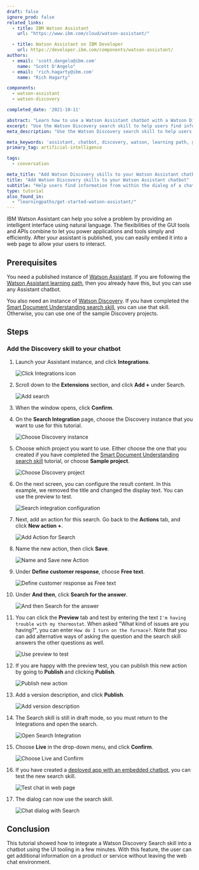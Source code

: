 ```yaml
---
draft: false
ignore_prod: false
related_links:
  - title: IBM Watson Assistant
    url: "https://www.ibm.com/cloud/watson-assistant/"

  - title: Watson Assistant on IBM Developer
    url: https://developer.ibm.com/components/watson-assistant/
authors:
  - email: 'scott.dangelo@ibm.com'
    name: "Scott D'Angelo"
  - email: 'rich.hagarty@ibm.com'
    name: "Rich Hagarty"

components:
  - watson-assistant
  - watson-discovery

completed_date: '2021-10-11'

abstract: "Learn how to use a Watson Assistant chatbot with a Watson Discovery skill"
excerpt: "Use the Watson Discovery search skill to help users find information from within the dialog of a chatbot."
meta_description: "Use the Watson Discovery search skill to help users find information from within the dialog of a chatbot."

meta_keywords: 'assistant, chatbot, discovery, watson, learning path, getting started, beginner, conversation'
primary_tag: artificial-intelligence

tags:
  - conversation

meta_title: "Add Watson Discovery skills to your Watson Assistant chatbot"
title: "Add Watson Discovery skills to your Watson Assistant chatbot"
subtitle: "Help users find information from within the dialog of a chatbot"
type: tutorial
also_found_in:
  - "learningpaths/get-started-watson-assistant/"
---
```


IBM Watson Assistant can help you solve a problem by providing an intelligent interface using natural language. The flexibilities of the GUI tools and APIs combine to let you power applications and tools simply and efficiently. After your assistant is published, you can easily embed it into a web page to allow your users to interact.

## Prerequisites

You need a published instance of [Watson Assistant](https://cloud.ibm.com/catalog/services/watson-assistant?cm_sp=ibmdev-_-developer-tutorials-_-cloudreg). If you are following the [Watson Assistant learning path](https://developer.ibm.com/learningpaths/get-started-watson-assistant), then you already have this, but you can use any Assistant chatbot.

You also need an instance of [Watson Discovery](https://cloud.ibm.com/catalog/services/watson-discovery?cm_sp=ibmdev-_-developer-tutorials-_-cloudreg). If you have completed the [Smart Document Understanding search skill](https://developer.ibm.com/learningpaths/get-started-watson-discovery/smart-document-understanding-search-skill/), you can use that skill. Otherwise, you can use one of the sample Discovery projects.

## Steps

### Add the Discovery skill to your chatbot

1. Launch your Assistant instance, and click **Integrations**.

    ![Click Integrations icon](images/click-integrations-tab.png)

1. Scroll down to the **Extensions** section, and click **Add +** under Search.

    ![Add search](images/add-search.png)

1. When the window opens, click **Confirm**.

1. On the **Search Integration** page, choose the Discovery instance that you want to use for this tutorial.

    ![Choose Discovery instance](images/choose-disco-instance.png)

1. Choose which project you want to use. Either choose the one that you created if you have completed the [Smart Document Understanding search skill](https://developer.ibm.com/learningpaths/get-started-watson-discovery/smart-document-understanding-search-skill/) tutorial, or choose **Sample project**.

    ![Choose Discovery project](images/choose-disco-project.png)

1. On the next screen, you can configure the result content. In this example, we removed the title and changed the display text. You can use the preview to test.

    ![Search integration configuration](images/search-integration-config.png)

1. Next, add an action for this search. Go back to the **Actions** tab, and click **New action +**.

    ![Add Action for Search](images/add-action-for-search.png)

1. Name the new action, then click **Save**.

    ![Name and Save new Action](images/new-action-name-and-save.png)

1. Under **Define customer response**, choose **Free text**.

    ![Define customer response as Free text](images/define-customer-repsonse.png)

1. Under **And then**, click **Search for the answer**.

    ![And then Search for the answer](images/and-then-search-for-answer.png)

1. You can click the **Preview** tab and test by entering the text `I'm having trouble with my thermostat`. When asked "What kind of issues are you having?", you can enter `How do I turn on the furnace?`. Note that you can add alternative ways of asking the question and the search skill answers the other questions as well.

    ![Use preview to test](images/use-preview-to-test.jpg)

1. If you are happy with the preview test, you can publish this new action by going to **Publish** and clicking **Publish**.

    ![Publish new action](images/publish-new-action.png)

1. Add a version description, and click **Publish**.

    ![Add version description](images/add-version-description.png)

1. The Search skill is still in draft mode, so you must return to the Integrations and open the search.

    ![Open Search Integration](images/integration-open-search.png)

1. Choose **Live** in the drop-down menu, and click **Confirm**.

    ![Choose Live and Confirm](images/open-search-choose-live.png)

1. If you have created a [deployed app with an embedded chatbot](/learningpaths/get-started-watson-assistant/embed-an-assistant-chatbot/), you can test the new search skill.

    ![Test chat in web page](images/deployed-app-with-chat.png)

1. The dialog can now use the search skill.

    ![Chat dialog with Search](images/chat-with-search.png)

## Conclusion

This tutorial showed how to integrate a Watson Discovery Search skill into a chatbot using the UI tooling in a few minutes. With this feature, the user can get additional information on a product or service without leaving the web chat environment.
